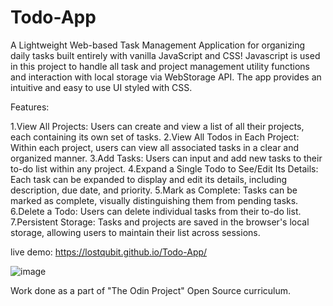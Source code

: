 # Todo-App

A Lightweight Web-based Task Management Application for organizing daily tasks built entirely with vanilla JavaScript and CSS! Javascript is used in this project to handle all task and project management utility functions and interaction with local storage via WebStorage API. The app provides an intuitive and easy to use UI styled with CSS.

Features:

  1.View All Projects: Users can create and view a list of all their projects, each containing its own set of tasks.
  2.View All Todos in Each Project: Within each project, users can view all associated tasks in a clear and organized manner.
  3.Add Tasks: Users can input and add new tasks to their to-do list within any project.
  4.Expand a Single Todo to See/Edit Its Details: Each task can be expanded to display and edit its details, including description, due date, and priority.
  5.Mark as Complete: Tasks can be marked as complete, visually distinguishing them from pending tasks.
  6.Delete a Todo: Users can delete individual tasks from their to-do list.
  7.Persistent Storage: Tasks and projects are saved in the browser's local storage, allowing users to maintain their list across sessions.

live demo: https://lostqubit.github.io/Todo-App/

![image](https://github.com/lostqubit/Todo-App/assets/31575513/7a45dba4-bfcc-4438-9c0f-691aa1cf977c)

Work done as a part of "The Odin Project" Open Source curriculum.
